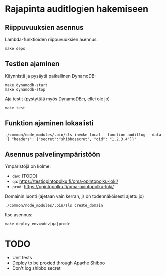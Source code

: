 # Rajapinta auditlogien hakemiseen

## Riippuvuuksien asennus

Lambda-funktioiden riippuvuuksien asennus:

``` shell
make deps
```

## Testien ajaminen

Käynnistä ja pysäytä paikallinen DynamoDB:

``` shell
make dynamodb-start
make dynamodb-stop
```

Aja testit (pystyttää myös DynamoDB:n, ellei ole jo)

``` shell
make test
```

## Funktion ajaminen lokaalisti

``` shell
./common/node_modules/.bin/sls invoke local --function auditlog --data '{ "headers": {"secret":"shibbosecret", "oid": "1.2.3.4"}}'
```

## Asennus palvelinympäristöön

Ympäristöjä on kolme:

- `dev`: (TODO)
- `qa`: https://testiopintopolku.fi/oma-opintopolku-loki/
- `prod`: https://opintopolku.fi/oma-opintopolku-loki/

Domainin luonti (ajetaan vain kerran, ja on todennäköisesti ajettu jo)

``` shell
./common/node_modules/.bin/sls create_domain
```

Itse asennus:

``` shell
make deploy env=<dev|qa|prod>
```

# TODO

   * Unit tests
   * Deploy to be proxied through Apache Shibbo
   * Don't log shibbo secret
